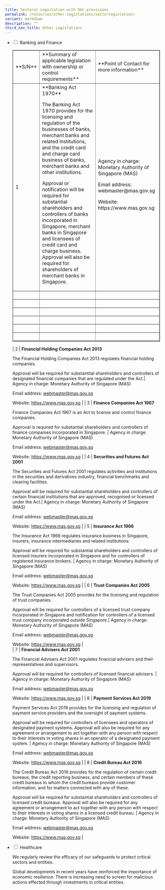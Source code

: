 ```yaml
---
title: Sectoral Legislation with O&C provisions
permalink: /resources/other-legislations/sectorlegislation/
variant: markdown
description: ""
third_nav_title: Other Legislations
---
```

<ul class="jekyllcodex_accordion">
	
<li><input type="checkbox" id="accordion1">  
<label for="accordion1"> Banking and Finance </label><div>
	
<table border="1">
<tbody>
<tr>
<td>**S/N** </td>
<td>**Summary of applicable legislation with ownership or control requirements**</td>
<td>**Point of Contact for more information**</td>
</tr>
<tr>
<td>1 </td>
<td>**Banking Act 1970** <p></p><p> The Banking Act 1970 provides for the licensing and regulation of the businesses of banks, merchant banks and related institutions, and the credit card and charge card business of banks, merchant banks and other institutions. </p><p></p><p> Approval or notification will be required for substantial shareholders and controllers of banks incorporated in Singapore, merchant banks in Singapore and licensees of credit card and charge business. Approval will also be required for shareholders of merchant banks in Singapore.</p></td>
<td>Agency in charge: Monetary Authority of Singapore (MAS) <p> </p><p> Email address: webmaster@mas.gov.sg </p><p></p><p> Website: https://www.mas.gov.sg</p></td>
</tr>
<tr>
<td>&nbsp;</td>
<td>&nbsp;</td>
<td>&nbsp;</td>
</tr>
<tr>
<td>&nbsp;</td>
<td>&nbsp;</td>
<td>&nbsp;</td>
</tr>
<tr>
<td>&nbsp;</td>
<td>&nbsp;</td>
<td>&nbsp;</td>
</tr>
<tr>
<td>&nbsp;</td>
<td>&nbsp;</td>
<td>&nbsp;</td>
</tr>
<tr>
<td>&nbsp;</td>
<td>&nbsp;</td>
<td>&nbsp;</td>
</tr>
<tr>
<td>&nbsp;</td>
<td>&nbsp;</td>
<td>&nbsp;</td>
</tr>
</tbody>
</table>


| 2   | **Financial Holding Companies Act 2013** <p></p><p> The Financial Holding Companies Act 2013 regulates financial holding companies. </p><p></p><p> Approval will be required for substantital shareholders and controllers of designated financial companies that are regulated under the Act.| Agency in charge: Monetary Authority of Singapore (MAS) </p><p> </p><p> Email address: webmaster@mas.gov.sg </p><p></p><p> Website: https://www.mas.gov.sg |
| 3   | **Finance Companies Act 1967** </p><p></p><p> Finance Companies Act 1967 is an Act to license and control finance companies. </p><p></p><p> Approval is required for substantial shareholders and controllers of finance companies incorporated in Singapore. | Agency in charge: Monetary Authority of Singapore (MAS) </p><p> </p><p> Email address: webmaster@mas.gov.sg </p><p></p><p> Website: https://www.mas.gov.sg |
| 4   | **Securities and Futures Act 2001** </p><p></p><p> The Securities and Futures Act 2001 regulates activities and institutions in the securities and derivatives industry, financial benchmarks and clearing facilities. </p><p></p><p> Approval will be required for substantial shareholders and controllers of certain financial institutions that are approved, recognised or licensed under the Act.| Agency in charge: Monetary Authority of Singapore (MAS) </p><p> </p><p> Email address: webmaster@mas.gov.sg </p><p></p><p> Website: https://www.mas.gov.sg |
| 5   | **Insurance Act 1966** </p><p></p><p> The Insurance Act 1966 regulates insurance business in Singapore, insurers, insurance intermediaries and related institutions. </p><p></p><p> Approval will be required for substantial shareholders and controllers of licensed insurers incorporated in Singapore and for controllers of registered insurance brokers. | Agency in charge: Monetary Authority of Singapore (MAS) </p><p> </p><p> Email address: webmaster@mas.gov.sg </p><p></p><p> Website: https://www.mas.gov.sg |
| 6   | **Trust Companies Act 2005** </p><p></p><p> The Trust Companies Act 2005 provides for the licensing and regulation of trust companies. </p><p></p><p> Approval will be required for controllers of a licensed trust company incorporated in Singapore and notification for controllers of a licensed trust company incorporated outside Singapore.| Agency in charge: Monetary Authority of Singapore (MAS) </p><p> </p><p> Email address: webmaster@mas.gov.sg </p><p></p><p> Website: https://www.mas.gov.sg |	
| 7  | **Financial Advisers Act 2001** </p><p></p><p> The Financial Advisers Act 2001 regulates financial advisers and their representatives and supervisors. </p><p></p><p> Approval will be required for controllers of licensed financial advisers. | Agency in charge: Monetary Authority of Singapore (MAS) </p><p> </p><p> Email address: webmaster@mas.gov.sg </p><p></p><p> Website: https://www.mas.gov.sg |
| 8   | **Payment Services Act 2019** </p><p></p><p> Payment Services Act 2019 provides for the licensing and regulation of payment service providers and the oversight of payment systems. </p><p></p><p> Approval will be required for controllers of licensees and operators of designated payment systems. Approval will also be required for any agreement or arrangement to act together with any person with respect to their interests in voting shares in an operator of a designated payment system. | Agency in charge: Monetary Authority of Singapore (MAS) </p><p> </p><p> Email address: webmaster@mas.gov.sg </p><p></p><p> Website: https://www.mas.gov.sg |
| 8   | **Credit Bureau Act 2016** </p><p></p><p> The Credit Bureau Act 2016 provides for the regulation of certain credit bureaus, the credit reporting business, and certain members of these credit bureaus to whom the credit bureaus provide customer information, and for matters connected with any of these. </p><p></p><p> Approval will be required for substantial shareholders and controllers of licensed credit bureaus. Approval will also be required for any agreement or arrangement to act together with any person with respect to their interests in voting shares in a licensed credit bureau. | Agency in charge: Monetary Authority of Singapore (MAS) </p><p> </p><p> Email address: webmaster@mas.gov.sg </p><p></p><p> Website: https://www.mas.gov.sg | </p>
</div></li>
	
<li><input type="checkbox" id="accordion2">  
<label for="accordion2"> Healthcare </label><div>  

<p>We regularly review the efficacy of our safeguards to protect critical sectors and entities.</p>  
		<p>Global developments in recent years have reinforced the importance of economic resilience. There is increasing need to screen for malicious actions effected through investments in critical entities.</p></div></li>


</ul>